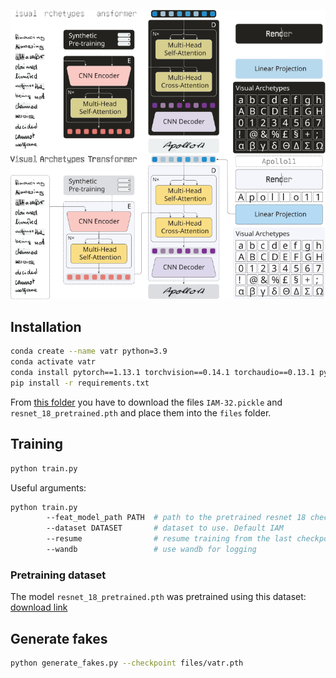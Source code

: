 ![test](https://raw.githubusercontent.com/aimagelab/VATr/main/files/model_dark.svg?token=GHSAT0AAAAAACAMD5YD3576YHRB7ZU6UHJCZA4HHHQ#gh-dark-mode-only)
![test](https://raw.githubusercontent.com/aimagelab/VATr/main/files/model_light.svg?token=GHSAT0AAAAAACAMD5YCUSZN2P6EEPSBN3CSZA4HHIQ#gh-light-mode-only)

## Installation

```bash
conda create --name vatr python=3.9
conda activate vatr
conda install pytorch==1.13.1 torchvision==0.14.1 torchaudio==0.13.1 pytorch-cuda=11.7 -c pytorch -c nvidia
pip install -r requirements.txt
```

From [this folder](https://drive.google.com/drive/folders/1FGJe2uCuK8T9HrFzY_Zc-KMIo0oPJGGY?usp=share_link) you have to download the files `IAM-32.pickle` and `resnet_18_pretrained.pth` and place them into the `files` folder.

## Training

```bash
python train.py
```
Useful arguments:
```bash
python train.py
        --feat_model_path PATH  # path to the pretrained resnet 18 checkpoint. If none, the resnet will be trained from scratch
        --dataset DATASET       # dataset to use. Default IAM
        --resume                # resume training from the last checkpoint with the same name
        --wandb                 # use wandb for logging
```

### Pretraining dataset
The model `resnet_18_pretrained.pth` was pretrained using this dataset: [download link](https://drive.google.com/drive/folders/1Xs_rR0EWt09-K6vmlvAI8pwsrmHSknC8?usp=share_link)

## Generate fakes

```bash
python generate_fakes.py --checkpoint files/vatr.pth
```
